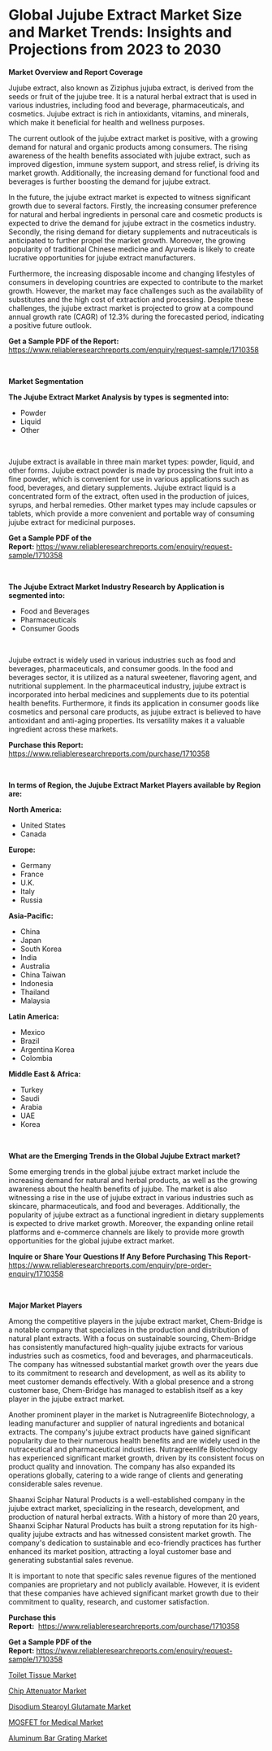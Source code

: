 <p><h1>Global Jujube Extract Market Size and Market Trends: Insights and Projections from 2023 to 2030</h1></p><p><strong>Market Overview and Report Coverage</strong></p>
<p><p>Jujube extract, also known as Ziziphus jujuba extract, is derived from the seeds or fruit of the jujube tree. It is a natural herbal extract that is used in various industries, including food and beverage, pharmaceuticals, and cosmetics. Jujube extract is rich in antioxidants, vitamins, and minerals, which make it beneficial for health and wellness purposes.</p><p>The current outlook of the jujube extract market is positive, with a growing demand for natural and organic products among consumers. The rising awareness of the health benefits associated with jujube extract, such as improved digestion, immune system support, and stress relief, is driving its market growth. Additionally, the increasing demand for functional food and beverages is further boosting the demand for jujube extract.</p><p>In the future, the jujube extract market is expected to witness significant growth due to several factors. Firstly, the increasing consumer preference for natural and herbal ingredients in personal care and cosmetic products is expected to drive the demand for jujube extract in the cosmetics industry. Secondly, the rising demand for dietary supplements and nutraceuticals is anticipated to further propel the market growth. Moreover, the growing popularity of traditional Chinese medicine and Ayurveda is likely to create lucrative opportunities for jujube extract manufacturers.</p><p>Furthermore, the increasing disposable income and changing lifestyles of consumers in developing countries are expected to contribute to the market growth. However, the market may face challenges such as the availability of substitutes and the high cost of extraction and processing. Despite these challenges, the jujube extract market is projected to grow at a compound annual growth rate (CAGR) of 12.3% during the forecasted period, indicating a positive future outlook.</p></p>
<p><strong>Get a Sample PDF of the Report:</strong> <a href="https://www.reliableresearchreports.com/enquiry/request-sample/1710358">https://www.reliableresearchreports.com/enquiry/request-sample/1710358</a></p>
<p>&nbsp;</p>
<p><strong>Market Segmentation</strong></p>
<p><strong>The Jujube Extract Market Analysis by types is segmented into:</strong></p>
<p><ul><li>Powder</li><li>Liquid</li><li>Other</li></ul></p>
<p>&nbsp;</p>
<p><p>Jujube extract is available in three main market types: powder, liquid, and other forms. Jujube extract powder is made by processing the fruit into a fine powder, which is convenient for use in various applications such as food, beverages, and dietary supplements. Jujube extract liquid is a concentrated form of the extract, often used in the production of juices, syrups, and herbal remedies. Other market types may include capsules or tablets, which provide a more convenient and portable way of consuming jujube extract for medicinal purposes.</p></p>
<p><strong>Get a Sample PDF of the Report:</strong>&nbsp;<a href="https://www.reliableresearchreports.com/enquiry/request-sample/1710358">https://www.reliableresearchreports.com/enquiry/request-sample/1710358</a></p>
<p>&nbsp;</p>
<p><strong>The Jujube Extract Market Industry Research by Application is segmented into:</strong></p>
<p><ul><li>Food and Beverages</li><li>Pharmaceuticals</li><li>Consumer Goods</li></ul></p>
<p>&nbsp;</p>
<p><p>Jujube extract is widely used in various industries such as food and beverages, pharmaceuticals, and consumer goods. In the food and beverages sector, it is utilized as a natural sweetener, flavoring agent, and nutritional supplement. In the pharmaceutical industry, jujube extract is incorporated into herbal medicines and supplements due to its potential health benefits. Furthermore, it finds its application in consumer goods like cosmetics and personal care products, as jujube extract is believed to have antioxidant and anti-aging properties. Its versatility makes it a valuable ingredient across these markets.</p></p>
<p><strong>Purchase this Report:</strong>&nbsp; <a href="https://www.reliableresearchreports.com/purchase/1710358">https://www.reliableresearchreports.com/purchase/1710358</a></p>
<p>&nbsp;</p>
<p><strong>In terms of Region, the Jujube Extract Market Players available by Region are:</strong></p>
<p>
    <p> <strong> North America: </strong>
        <ul>
            <li>United States</li>
            <li>Canada</li>
        </ul>
        </p> 
    <p> <strong> Europe: </strong>
        <ul>
            <li>Germany</li>
            <li>France</li>
            <li>U.K.</li>
            <li>Italy</li>
            <li>Russia</li>
        </ul>
        </p> 
    <p> <strong> Asia-Pacific: </strong>
        <ul>
            <li>China</li>
            <li>Japan</li>
            <li>South Korea</li>
            <li>India</li>
            <li>Australia</li>
            <li>China Taiwan</li>
            <li>Indonesia</li>
            <li>Thailand</li>
            <li>Malaysia</li>
        </ul>
        </p> 
    <p> <strong> Latin America: </strong>
        <ul>
            <li>Mexico</li>
            <li>Brazil</li>
            <li>Argentina Korea</li>
            <li>Colombia</li>
        </ul>
        </p> 
    <p> <strong> Middle East & Africa: </strong>
        <ul>
            <li>Turkey</li>
            <li>Saudi</li>
            <li>Arabia</li>
            <li>UAE</li>
            <li>Korea</li>
        </ul>
    </p>
    </p>
<p>&nbsp;</p>
<p><strong>What are the Emerging Trends in the Global Jujube Extract market?</strong></p>
<p><p>Some emerging trends in the global jujube extract market include the increasing demand for natural and herbal products, as well as the growing awareness about the health benefits of jujube. The market is also witnessing a rise in the use of jujube extract in various industries such as skincare, pharmaceuticals, and food and beverages. Additionally, the popularity of jujube extract as a functional ingredient in dietary supplements is expected to drive market growth. Moreover, the expanding online retail platforms and e-commerce channels are likely to provide more growth opportunities for the global jujube extract market.</p></p>
<p><strong>Inquire or Share Your Questions If Any Before Purchasing This Report</strong>- <a href="https://www.reliableresearchreports.com/enquiry/pre-order-enquiry/1710358">https://www.reliableresearchreports.com/enquiry/pre-order-enquiry/1710358</a></p>
<p>&nbsp;</p>
<p><strong>Major Market Players</strong></p>
<p><p>Among the competitive players in the jujube extract market, Chem-Bridge is a notable company that specializes in the production and distribution of natural plant extracts. With a focus on sustainable sourcing, Chem-Bridge has consistently manufactured high-quality jujube extracts for various industries such as cosmetics, food and beverages, and pharmaceuticals. The company has witnessed substantial market growth over the years due to its commitment to research and development, as well as its ability to meet customer demands effectively. With a global presence and a strong customer base, Chem-Bridge has managed to establish itself as a key player in the jujube extract market.</p><p>Another prominent player in the market is Nutragreenlife Biotechnology, a leading manufacturer and supplier of natural ingredients and botanical extracts. The company's jujube extract products have gained significant popularity due to their numerous health benefits and are widely used in the nutraceutical and pharmaceutical industries. Nutragreenlife Biotechnology has experienced significant market growth, driven by its consistent focus on product quality and innovation. The company has also expanded its operations globally, catering to a wide range of clients and generating considerable sales revenue.</p><p>Shaanxi Sciphar Natural Products is a well-established company in the jujube extract market, specializing in the research, development, and production of natural herbal extracts. With a history of more than 20 years, Shaanxi Sciphar Natural Products has built a strong reputation for its high-quality jujube extracts and has witnessed consistent market growth. The company's dedication to sustainable and eco-friendly practices has further enhanced its market position, attracting a loyal customer base and generating substantial sales revenue.</p><p>It is important to note that specific sales revenue figures of the mentioned companies are proprietary and not publicly available. However, it is evident that these companies have achieved significant market growth due to their commitment to quality, research, and customer satisfaction.</p></p>
<p><strong>Purchase this Report:</strong>&nbsp;&nbsp;<a href="https://www.reliableresearchreports.com/purchase/1710358">https://www.reliableresearchreports.com/purchase/1710358</a></p>
<p></p>
<p><strong>Get a Sample PDF of the Report:</strong>&nbsp;<a href="https://www.reliableresearchreports.com/enquiry/request-sample/1710358">https://www.reliableresearchreports.com/enquiry/request-sample/1710358</a></p>
<p><p><a href="https://github.com/rexevange/Market-Research-Report-List-1/blob/main/toilet-tissue-market.md">Toilet Tissue Market</a></p><p><a href="https://issuu.com/reportprime-2/docs/chip-attenuator-market-size-2030.pptx?fr=xKAE9_zU1NQ">Chip Attenuator Market</a></p><p><a href="https://www.linkedin.com/pulse/disodium-stearoyl-glutamate-market-size-share-amp-trends-analysis-dn5ie/">Disodium Stearoyl Glutamate Market</a></p><p><a href="https://issuu.com/reportprime-2/docs/mosfet-for-medical-market-size-2030.pptx?fr=xKAE9_zU1NQ">MOSFET for Medical Market</a></p><p><a href="https://www.linkedin.com/pulse/aluminum-bar-grating-market-size-growth-forecast-from-2023--2udkf/">Aluminum Bar Grating Market</a></p></p>